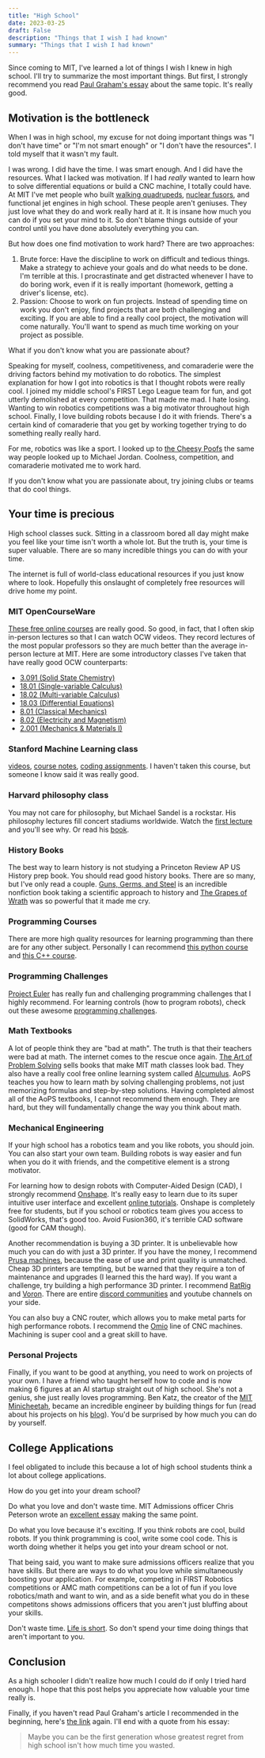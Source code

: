```yaml
---
title: "High School"
date: 2023-03-25
draft: False
description: "Things that I wish I had known"
summary: "Things that I wish I had known"
---
```


Since coming to MIT, I've learned a lot of things I wish I knew in high school. I'll try to summarize the most important things. But first, I strongly recommend you read [Paul Graham's essay](http://paulgraham.com/hs.html) about the same topic. It's really good. 

## Motivation is the bottleneck

When I was in high school, my excuse for not doing important things was "I don't have time" or "I'm not smart enough" or "I don't have the resources". I told myself that it wasn't my fault.

I was wrong. I did have the time. I was smart enough. And I did have the resources. What I lacked was motivation. If I had *really* wanted to learn how to solve differential equations or build a CNC machine, I totally could have. At MIT I've met people who built [walking quadrupeds](https://www.youtube.com/watch?v=Sht5Nenk3Dg), [nuclear fusors](https://www.anhadsawhney.com/#/nuclear-fusor/), and functional jet engines in high school. These people aren't geniuses. They just love what they do and work really hard at it. It is insane how much you can do if you set your mind to it. So don't blame things outside of your control until you have done absolutely everything you can.

But how does one find motivation to work hard? There are two approaches:
1. Brute force:
Have the discipline to work on difficult and tedious things. Make a strategy to achieve your goals and do what needs to be done. I'm terrible at this. I procrastinate and get distracted whenever I have to do boring work, even if it is really important (homework, getting a driver's license, etc). 
2. Passion:
Choose to work on fun projects. Instead of spending time on work you don't enjoy, find projects that are both challenging and exciting. If you are able to find a really cool project, the motivation will come naturally. You'll want to spend as much time working on your project as possible. 

What if you don't know what you are passionate about? 

Speaking for myself, coolness, competitiveness, and comaraderie were the driving factors behind my motivation to do robotics. The simplest explanation for how I got into robotics is that I thought robots were really cool. I joined my middle school's FIRST Lego League team for fun, and got utterly demolished at every competition. That made me mad. I hate losing. Wanting to win robotics competitions was a big motivator throughout high school. Finally, I love building robots because I do it with friends. There's a certain kind of comaraderie that you get by working together trying to do something really really hard.

For me, robotics was like a sport. I looked up to [the Cheesy Poofs](https://www.youtube.com/watch?v=I-IrVbsl_K8) the same way people looked up to Michael Jordan. Coolness, competition, and comaraderie motivated me to work hard.

If you don't know what you are passionate about, try joining clubs or teams that do cool things. 

## Your time is precious

High school classes suck. Sitting in a classroom bored all day might make you feel like your time isn't worth a whole lot. But the truth is, your time is super valuable. There are so many incredible things you can do with your time.

The internet is full of world-class educational resources if you just know where to look. Hopefully this onslaught of completely free resources will drive home my point.

### MIT OpenCourseWare

[These free online courses](https://ocw.mit.edu/) are really good. So good, in fact, that I often skip in-person lectures so that I can watch OCW videos. They record lectures of the most popular professors so they are much better than the average in-person lecture at MIT. 
Here are some introductory classes I've taken that have really good OCW counterparts:
 - [3.091 (Solid State Chemistry)](https://ocw.mit.edu/courses/3-091-introduction-to-solid-state-chemistry-fall-2018/)
 - [18.01 (Single-variable Calculus)](https://ocw.mit.edu/courses/18-01-single-variable-calculus-fall-2006/video_galleries/video-lectures/)
 - [18.02 (Multi-variable Calculus)](https://ocw.mit.edu/courses/18-02-multivariable-calculus-fall-2007/)
 - [18.03 (Differential Equations)](https://ocw.mit.edu/courses/18-03-differential-equations-spring-2010/video_galleries/video-lectures/)
 - [8.01 (Classical Mechanics)](https://ocw.mit.edu/courses/8-01l-physics-i-classical-mechanics-fall-2005/)
 - [8.02 (Electricity and Magnetism)](https://ocw.mit.edu/courses/8-02-physics-ii-electricity-and-magnetism-spring-2007/)
 - [2.001 (Mechanics & Materials I)](https://ocw.mit.edu/courses/2-001-mechanics-materials-i-fall-2006/pages/lecture-notes/)

### Stanford Machine Learning class 

[videos](https://www.youtube.com/watch?v=vT1JzLTH4G4&list=PL3FW7Lu3i5JvHM8ljYj-zLfQRF3EO8sYv), [course notes](https://cs231n.github.io/), [coding assignments](https://github.com/cs231n/cs231n.github.io/tree/master/assignments/2022). I haven't taken this course, but someone I know said it was really good. 

### Harvard philosophy class
You may not care for philosophy, but Michael Sandel is a rockstar. His philosophy lectures fill concert stadiums worldwide. Watch the [first lecture](https://www.youtube.com/watch?v=kBdfcR-8hEY&list=PL30C13C91CFFEFEA6) and you'll see why. Or read his [book](https://www.goodreads.com/book/show/6452731-justice?from_search=true&from_srp=true&qid=kPokpiprkP&rank=7).

### History Books
The best way to learn history is not studying a Princeton Review AP US History prep book. You should read good history books. There are so many, but I've only read a couple. [Guns, Germs, and Steel](https://www.goodreads.com/book/show/1842.Guns_Germs_and_Steel?ref=nav_sb_ss_1_10) is an incredible nonfiction book taking a scientific approach to history and [The Grapes of Wrath](https://www.goodreads.com/book/show/18114322-the-grapes-of-wrath?from_search=true&from_srp=true&qid=c1DRKDZeBZ&rank=1) was so powerful that it made me cry.

### Programming Courses
There are more high quality resources for learning programming than there are for any other subject. Personally I can recommend [this python course](https://www.pythonlikeyoumeanit.com/) and [this C++ course](https://www.learncpp.com/). 

### Programming Challenges
[Project Euler](https://projecteuler.net/) has really fun and challenging programming challenges that I highly recommend. For learning controls (how to program robots), check out these awesome [programming challenges](https://janismac.github.io/ControlChallenges/).

### Math Textbooks
A lot of people think they are "bad at math". The truth is that their teachers were bad at math. The internet comes to the rescue once again. [The Art of Problem Solving](https://artofproblemsolving.com/) sells books that make MIT math classes look bad. They also have a really cool free online learning system called [Alcumulus](https://artofproblemsolving.com/alcumus). AoPS teaches you how to learn math by solving challenging problems, not just memorizing formulas and step-by-step solutions. Having completed almost all of the AoPS textbooks, I cannot recommend them enough. They are hard, but they will fundamentally change the way you think about math.

### Mechanical Engineering
If your high school has a robotics team and you like robots, you should join. You can also start your own team. Building robots is way easier and fun when you do it with friends, and the competitive element is a strong motivator. 

For learning how to design robots with Computer-Aided Design (CAD), I strongly recommend [Onshape](https://www.onshape.com/en/education/). It's really easy to learn due to its super intuitive user interface and excellent [online tutorials](https://learn.onshape.com/learning-paths/onshape-fundamentals-cad). Onshape is completely free for students, but if you school or robotics team gives you access to SolidWorks, that's good too. Avoid Fusion360, it's terrible CAD software (good for CAM though).

Another recommendation is buying a 3D printer. It is unbelievable how much you can do with just a 3D printer. If you have the money, I recommend [Prusa machines](https://www.prusa3d.com/category/3d-printers/), because the ease of use and print quality is unmatched. Cheap 3D printers are tempting, but be warned that they require a ton of maintenance and upgrades (I learned this the hard way). If you want a challenge, try building a high performance 3D printer. I recommend [RatRig](https://ratrig.com/3d-printers.html) and [Voron](https://vorondesign.com/). There are entire [discord communities](https://discord.gg/ratrig) and youtube channels on your side. 

You can also buy a CNC router, which allows you to make metal parts for high performance robots. I recommend the [Omio](https://www.omiocnc.com/products.html) line of CNC machines. Machining is super cool and a great skill to have.

### Personal Projects
Finally, if you want to be good at anything, you need to work on projects of your own. I have a friend who taught herself how to code and is now making 6 figures at an AI startup straight out of high school. She's not a genius, she just really loves programming. Ben Katz, the creator of the [MIT Minicheetah](https://www.youtube.com/watch?v=xNeZWP5Mx9s), became an incredible engineer by building things for fun (read about his projects on his [blog](https://build-its.blogspot.com/)). You'd be surprised by how much you can do by yourself.

## College Applications

I feel obligated to include this because a lot of high school students think a lot about college applications.

How do you get into your dream school?

Do what you love and don't waste time. MIT Admissions officer Chris Peterson wrote an [excellent essay](https://mitadmissions.org/blogs/entry/applying_sideways/) making the same point.

Do what you love because it's exciting. If you think robots are cool, build robots. If you think programming is cool, write some cool code. This is worth doing whether it helps you get into your dream school or not. 

That being said, you want to make sure admissions officers realize that you have skills. But there are ways to do what you love while simultaneously boosting your application. For example, competing in FIRST Robotics competitions or AMC math competitions can be a lot of fun if you love robotics/math and want to win, and as a side benefit what you do in these competitons shows admissions officers that you aren't just bluffing about your skills.

Don't waste time. [Life is short](http://paulgraham.com/vb.html). So don't spend your time doing things that aren't important to you.

## Conclusion

As a high schooler I didn't realize how much I could do if only I tried hard enough. I hope that this post helps you appreciate how valuable your time really is.

Finally, if you haven't read Paul Graham's article I recommended in the beginning, here's [the link](http://paulgraham.com/hs.html) again. I'll end with a quote from his essay:

>Maybe you can be the first generation whose greatest regret from high school isn't how much time you wasted.